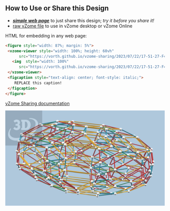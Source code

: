 
## How to Use or Share this Design

 - [***simple web page***](<https://vorth.github.io/vzome-sharing/2023/07/22/17-51-27-F4-1010-triality-yellow-stretch/>) to just share this design; *try it before you share it!*
 - [raw vZome file](<https://raw.githubusercontent.com/vorth/vzome-sharing/main/2023/07/22/17-51-27-F4-1010-triality-yellow-stretch/F4-1010-triality-yellow-stretch.vZome>) to use in vZome desktop or vZome Online
 
 HTML for embedding in any web page:
 ```html
<figure style="width: 87%; margin: 5%">
  <vzome-viewer style="width: 100%; height: 60vh"
       src="https://vorth.github.io/vzome-sharing/2023/07/22/17-51-27-F4-1010-triality-yellow-stretch/F4-1010-triality-yellow-stretch.vZome" >
    <img  style="width: 100%"
       src="https://vorth.github.io/vzome-sharing/2023/07/22/17-51-27-F4-1010-triality-yellow-stretch/F4-1010-triality-yellow-stretch.png" >
  </vzome-viewer>
  <figcaption style="text-align: center; font-style: italic;">
     REPLACE this caption!
  </figcaption>
</figure>
 ```

[vZome Sharing documentation](https://vzome.github.io/vzome/sharing.html#how-it-works)

![Image](<F4-1010-triality-yellow-stretch.png>)

